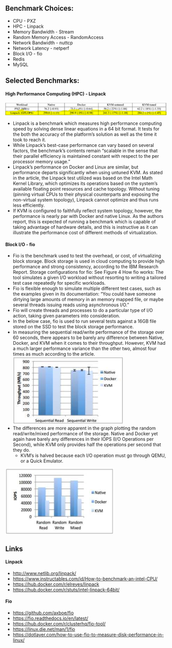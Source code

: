 ## Benchmark Choices:
* CPU - PXZ
* HPC - Linpack
* Memory Bandwidth - Stream
* Random Memory Access - RandomAccess
* Network Bandwidth - nuttcp
* Network Latency - netperf
* Block I/O - fio
* Redis
* MySQL

## Selected Benchmarks: 
#### High Performance Computing (HPC) - Linpack

![alt text](https://github.com/mackpenn/CSC496-TeamMackleMoore/blob/master/CC%20Pro%201.PNG "Graph 1")

* Linpack is a benchmark which measures high performance computing speed by solving dense linear equations in a 64 bit format. It tests for the both the accuracy of the platform’s solution as well as the time it took to reach it.
* While Linpack’s best-case performance can vary based on several factors, the benchmark’s contents remain “scalable in the sense that their parallel efficiency is maintained constant with respect to the per processor memory usage.”
* Linpack’s performance on Docker and Linux are similar, but performance departs significantly when using untuned KVM. As stated in the article, the Linpack test utilized was based on the Intel Math Kernel Library, which optimizes its operations based on the system’s available floating point resources and cache topology. Without tuning (pinning virtual CPUs to their physical counterparts and exposing the non-virtual system topology), Linpack cannot optimize and thus runs less efficiently.
* If KVM is configured to faithfully reflect system topology, however, the performance is nearly par with Docker and native Linux. As the authors report, this is expected of running a benchmark which is capable of taking advantage of hardware details, and this is instructive as it can illustrate the performance cost of different methods of virtualization.


#### Block I/O - fio
* Fio is the benchmark used to test the overhead, or cost, of virtualizing block storage. Block storage is used in cloud computing to provide high performance and strong consistency, according to the IBM Research Report.
Storage configurations for fio: See Figure 4
How fio works: The tool simulates a given I/O workload without resorting to writing a tailored test case repeatedly for specific workloads.
* Fio is flexible enough to simulate multiple different test cases, such as the examples given in its documentation: “You could have someone dirtying large amounts of memory in an memory mapped file, or maybe several threads issuing reads using asynchronous I/O.”
* Fio will create threads and processes to do a particular type of I/O action, taking given parameters into consideration.
* In the below case, fio is used to run several tests against a 16GB file stored on the SSD to test the block storage performance.
* In measuring the sequential read/write performance of the storage over 60 seconds, there appears to be barely any difference between Native, Docker, and KVM when it comes to their throughput. However, KVM had a much larger performance variance than the other two, almost four times as much according to the article.
![alt text](https://github.com/mackpenn/CSC496-TeamMackleMoore/blob/master/CC%20Pro%201%20(2).PNG "Graph 2")
* The differences are more apparent in the graph plotting the random read/write/mixed performance of the storage. Native and Docker yet again have barely any differences in their IOPS (I/O Operations per Second), while KVM only provides half the operations per second that they do.
    - KVM’s is halved because each I/O operation must go through QEMU, or  a Quick Emulator.
    
![alt text](https://github.com/mackpenn/CSC496-TeamMackleMoore/blob/master/CC%20Pro%201%20(3).PNG "Graph 3")


## Links

#### Linpack
* http://www.netlib.org/linpack/
* https://www.instructables.com/id/How-to-benchmark-an-intel-CPU/
* https://hub.docker.com/r/elreyes/linpack
* https://hub.docker.com/r/stuts/intel-linpack-64bit/


#### Fio
* https://github.com/axboe/fio
* https://fio.readthedocs.io/en/latest/
* https://hub.docker.com/r/clusterhq/fio-tool/
* https://linux.die.net/man/1/fio
* https://dotlayer.com/how-to-use-fio-to-measure-disk-performance-in-linux/
